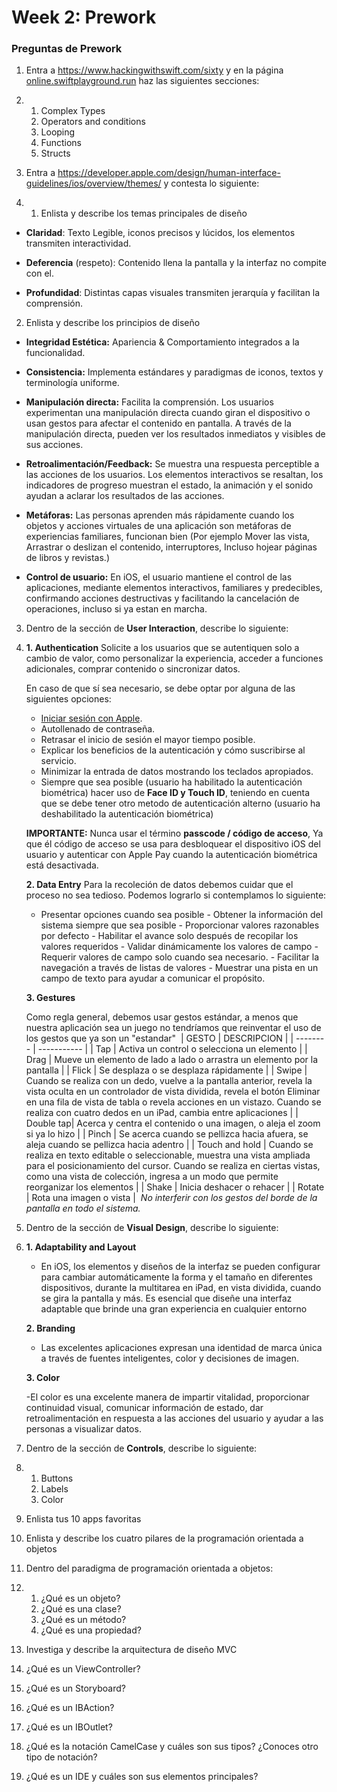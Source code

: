 # Week 2: Prework

### Preguntas de Prework

1. Entra a https://www.hackingwithswift.com/sixty y en la página [online.swiftplayground.run](http://online.swiftplayground.run) haz las siguientes secciones:

2. 1. Complex Types
   2. Operators and conditions
   3. Looping
   4. Functions
   5. Structs

3. Entra a https://developer.apple.com/design/human-interface-guidelines/ios/overview/themes/ y contesta lo siguiente:

4. 1. Enlista y describe los temas principales de diseño

- **Claridad**: Texto Legible, iconos precisos y lúcidos, los elementos transmiten interactividad.

- **Deferencia** (respeto): Contenido llena la pantalla y la interfaz no compite con el.

- **Profundidad**: Distintas capas visuales transmiten jerarquía y facilitan la comprensión.

2.  Enlista y describe los principios de diseño

- **Integridad Estética:** Apariencia & Comportamiento integrados a la funcionalidad.

- **Consistencia:** Implementa estándares y paradigmas de iconos, textos y terminología uniforme.

- **Manipulación directa:** Facilita la comprensión. Los usuarios experimentan una manipulación directa cuando giran el dispositivo o usan gestos para afectar el contenido en pantalla. A través de la manipulación directa, pueden ver los resultados inmediatos y visibles de sus acciones.

- **Retroalimentación/Feedback:** Se muestra una respuesta perceptible a las acciones de los usuarios. Los elementos interactivos se resaltan, los indicadores de progreso muestran el estado, la animación y el sonido ayudan a aclarar los resultados de las acciones.

- **Metáforas:** Las personas aprenden más rápidamente cuando los objetos y acciones virtuales de una aplicación son metáforas de experiencias familiares, funcionan bien (Por ejemplo Mover las vista, Arrastrar o deslizan el contenido, interruptores, Incluso hojear páginas de libros y revistas.)

- **Control de usuario:** En iOS, el usuario mantiene el control de las aplicaciones, mediante elementos interactivos, familiares y predecibles, confirmando acciones destructivas y facilitando la cancelación de operaciones, incluso si ya estan en marcha.

3.  Dentro de la sección de **User Interaction**, describe lo siguiente:

4.  **1. Authentication**
    Solicite a los usuarios que se autentiquen solo a cambio de valor, como personalizar la experiencia, acceder a funciones adicionales, comprar contenido o sincronizar datos.

    En caso de que sí sea necesario, se debe optar por alguna de las siguientes opciones:

    - [Iniciar sesión con Apple](https://developer.apple.com/design/human-interface-guidelines/sign-in-with-apple/overview/).
    - Autollenado de contraseña.
    - Retrasar el inicio de sesión el mayor tiempo posible.
    - Explicar los beneficios de la autenticación y cómo suscribirse al servicio.
    - Minimizar la entrada de datos mostrando los teclados apropiados.
    - Siempre que sea posible (usuario ha habilitado la autenticación biométrica) hacer uso de **Face ID y Touch ID**, teniendo en cuenta que se debe tener otro metodo de autenticación alterno (usuario ha deshabilitado la autenticación biométrica)

    **IMPORTANTE:** Nunca usar el término **passcode / código de acceso**, Ya que él código de acceso se usa para desbloquear el dispositivo iOS del usuario y autenticar con Apple Pay cuando la autenticación biométrica está desactivada.

    **2. Data Entry**
    Para la recoleción de datos debemos cuidar que el proceso no sea tedioso.
    Podemos lograrlo si contemplamos lo siguiente:

    - Presentar opciones cuando sea posible - Obtener la información del sistema siempre que sea posible - Proporcionar valores razonables por defecto - Habilitar el avance solo después de recopilar los valores requeridos - Validar dinámicamente los valores de campo - Requerir valores de campo solo cuando sea necesario. - Facilitar la navegación a través de listas de valores - Muestrar una pista en un campo de texto para ayudar a comunicar el propósito.

    **3. Gestures**

    Como regla general, debemos usar gestos estándar, a menos que nuestra aplicación sea un juego no tendríamos que reinventar el uso de los gestos que ya son un "estandar"
    ​
    | GESTO | DESCRIPCION |
    | -------- | ----------- |
    | Tap | Activa un control o selecciona un elemento |
    | Drag | Mueve un elemento de lado a lado o arrastra un elemento por la pantalla |
    | Flick | Se desplaza o se desplaza rápidamente |
    | Swipe | Cuando se realiza con un dedo, vuelve a la pantalla anterior, revela la vista oculta en un controlador de vista dividida, revela el botón Eliminar en una fila de vista de tabla o revela acciones en un vistazo. Cuando se realiza con cuatro dedos en un iPad, cambia entre aplicaciones |
    | Double tap| Acerca y centra el contenido o una imagen, o aleja el zoom si ya lo hizo |
    | Pinch | Se acerca cuando se pellizca hacia afuera, se aleja cuando se pellizca hacia adentro |
    | Touch and hold | Cuando se realiza en texto editable o seleccionable, muestra una vista ampliada para el posicionamiento del cursor. Cuando se realiza en ciertas vistas, como una vista de colección, ingresa a un modo que permite reorganizar los elementos |
    | Shake | Inicia deshacer o rehacer |
    | Rotate | Rota una imagen o vista |
    ​
    _No interferir con los gestos del borde de la pantalla en todo el sistema._
    ​

5.  Dentro de la sección de **Visual Design**, describe lo siguiente:

6.  **1. Adaptability and Layout**

    - En iOS, los elementos y diseños de la interfaz se pueden configurar para cambiar automáticamente la forma y el tamaño en diferentes dispositivos, durante la multitarea en iPad, en vista dividida, cuando se gira la pantalla y más. Es esencial que diseñe una interfaz adaptable que brinde una gran experiencia en cualquier entorno

    **2. Branding**

    - Las excelentes aplicaciones expresan una identidad de marca única a través de fuentes inteligentes, color y decisiones de imagen.

    **3. Color**

    -El color es una excelente manera de impartir vitalidad, proporcionar continuidad visual, comunicar información de estado, dar retroalimentación en respuesta a las acciones del usuario y ayudar a las personas a visualizar datos.

7.  Dentro de la sección de **Controls**, describe lo siguiente:

8.  1. Buttons
    2. Labels
    3. Color

9.  Enlista tus 10 apps favoritas

10. Enlista y describe los cuatro pilares de la programación orientada a objetos

11. Dentro del paradigma de programación orientada a objetos:

12. 1.  ¿Qué es un objeto?
    2.  ¿Qué es una clase?
    3.  ¿Qué es un método?
    4.  ¿Qué es una propiedad?

13. Investiga y describe la arquitectura de diseño MVC

14. ¿Qué es un ViewController?

15. ¿Qué es un Storyboard?

16. ¿Qué es un IBAction?

17. ¿Qué es un IBOutlet?

18. ¿Qué es la notación CamelCase y cuáles son sus tipos? ¿Conoces otro tipo de notación?

19. ¿Qué es un IDE y cuáles son sus elementos principales?

